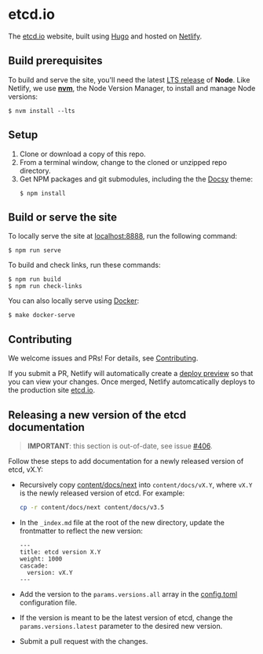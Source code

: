# etcd.io

The [etcd.io][] website, built using [Hugo][] and hosted on [Netlify][].

## Build prerequisites

To build and serve the site, you'll need the latest [LTS release][] of **Node**.
Like Netlify, we use **[nvm][]**, the Node Version Manager, to install and
manage Node versions:

```console
$ nvm install --lts
```

## Setup

 1. Clone or download a copy of this repo.
 2. From a terminal window, change to the cloned or unzipped repo directory.
 3. Get NPM packages and git submodules, including the the [Docsy][] theme:
    ```console
    $ npm install 
    ```

## Build or serve the site

To locally serve the site at [localhost:8888][], run the following command:

```console
$ npm run serve
```

To build and check links, run these commands:

```console
$ npm run build
$ npm run check-links
```

You can also locally serve using [Docker](https://docker.com):

```console
$ make docker-serve
```

## Contributing

We welcome issues and PRs! For details, see [Contributing][].

If you submit a PR, Netlify will automatically create a [deploy preview][] so
that you can view your changes. Once merged, Netlify automcatically deploys to
the production site [etcd.io][].

## Releasing a new version of the etcd documentation

> **IMPORTANT**: this section is out-of-date, see issue [#406][].

Follow these steps to add documentation for a newly released version of etcd, vX.Y:

* Recursively copy [content/docs/next](content/docs/next) into
  `content/docs/vX.Y`, where `vX.Y` is the newly released version of etcd. For example:

    ```bash
    cp -r content/docs/next content/docs/v3.5
    ```

* In the `_index.md` file at the root of the new directory, update the frontmatter
  to reflect the new version:
  ```
  ---
  title: etcd version X.Y
  weight: 1000
  cascade:
    version: vX.Y
  ---
  ```
* Add the version to the `params.versions.all` array in the
  [config.toml](config.toml) configuration file.
* If the version is meant to be the latest version of etcd, change the
  `params.versions.latest` parameter to the desired new version.
* Submit a pull request with the changes.

[#406]: https://github.com/etcd-io/website/issues/406
[Contributing]: https://etcd.io/community/#contributing
[deploy preview]: https://www.netlify.com/blog/2016/07/20/introducing-deploy-previews-in-netlify/
[Docsy]: https://www.docsy.dev
[etcd.io]: https://etcd.io
[Hugo]: https://gohugo.io
[localhost:8888]: http://localhost:8888
[LTS release]: https://nodejs.org/en/about/releases/
[Netlify]: https://netlify.com
[nvm]: https://github.com/nvm-sh/nvm/blob/master/README.md#installing-and-updating
